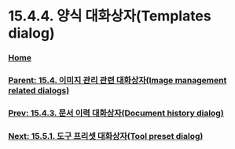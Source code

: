# 15.4.4. 양식 대화상자(Templates dialog)

### [Home](./00-home.md)
### [Parent: 15.4. 이미지 관리 관련 대화상자(Image management related dialogs)](./15-04-00-image-management-related-dialogs.md)
### [Prev: 15.4.3. 문서 이력 대화상자(Document history dialog)](./15-04-03-00-document-history-dialog.md)
### [Next: 15.5.1. 도구 프리셋 대화상자(Tool preset dialog)](./15-05-01-tool-preset-dialog.md)

